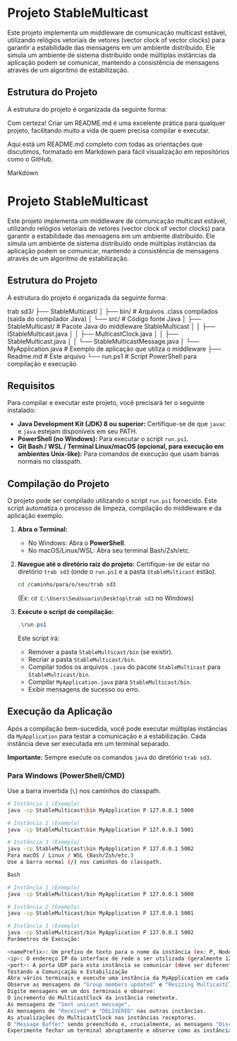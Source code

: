# Projeto StableMulticast

Este projeto implementa um middleware de comunicação multicast estável, utilizando relógios vetoriais de vetores (vector clock of vector clocks) para garantir a estabilidade das mensagens em um ambiente distribuído. Ele simula um ambiente de sistema distribuído onde múltiplas instâncias da aplicação podem se comunicar, mantendo a consistência de mensagens através de um algoritmo de estabilização.

## Estrutura do Projeto

A estrutura do projeto é organizada da seguinte forma:

Com certeza! Criar um README.md é uma excelente prática para qualquer projeto, facilitando muito a vida de quem precisa compilar e executar.

Aqui está um README.md completo com todas as orientações que discutimos, formatado em Markdown para fácil visualização em repositórios como o GitHub.

Markdown

# Projeto StableMulticast

Este projeto implementa um middleware de comunicação multicast estável, utilizando relógios vetoriais de vetores (vector clock of vector clocks) para garantir a estabilidade das mensagens em um ambiente distribuído. Ele simula um ambiente de sistema distribuído onde múltiplas instâncias da aplicação podem se comunicar, mantendo a consistência de mensagens através de um algoritmo de estabilização.

## Estrutura do Projeto

A estrutura do projeto é organizada da seguinte forma:

trab sd3/
├── StableMulticast/
│   ├── bin/                    # Arquivos .class compilados (saída do compilador Java)
│   └── src/                    # Código fonte Java
│       ├── StableMulticast/    # Pacote Java do middleware StableMulticast
│       │   ├── IStableMulticast.java
│       │   ├── MulticastClock.java
│       │   ├── StableMulticast.java
│       │   └── StableMulticastMessage.java
│       └── MyApplication.java  # Exemplo de aplicação que utiliza o middleware
├── Readme.md                   # Este arquivo
└── run.ps1                     # Script PowerShell para compilação e execução


## Requisitos

Para compilar e executar este projeto, você precisará ter o seguinte instalado:

* **Java Development Kit (JDK) 8 ou superior:** Certifique-se de que `javac` e `java` estejam disponíveis em seu PATH.
* **PowerShell (no Windows):** Para executar o script `run.ps1`.
* **Git Bash / WSL / Terminal Linux/macOS (opcional, para execução em ambientes Unix-like):** Para comandos de execução que usam barras normais no classpath.

## Compilação do Projeto

O projeto pode ser compilado utilizando o script `run.ps1` fornecido. Este script automatiza o processo de limpeza, compilação do middleware e da aplicação exemplo.

1.  **Abra o Terminal:**
    * No Windows: Abra o **PowerShell**.
    * No macOS/Linux/WSL: Abra seu terminal Bash/Zsh/etc.

2.  **Navegue até o diretório raiz do projeto:**
    Certifique-se de estar no diretório `trab sd3` (onde o `run.ps1` e a pasta `StableMulticast` estão).

    ```bash
    cd /caminho/para/o/seu/trab sd3
    ```
    (Ex: `cd C:\Users\SeuUsuario\Desktop\trab sd3` no Windows)

3.  **Execute o script de compilação:**

    ```powershell
    .\run.ps1
    ```

    Este script irá:
    * Remover a pasta `StableMulticast/bin` (se existir).
    * Recriar a pasta `StableMulticast/bin`.
    * Compilar todos os arquivos `.java` do pacote `StableMulticast` para `StableMulticast/bin`.
    * Compilar `MyApplication.java` para `StableMulticast/bin`.
    * Exibir mensagens de sucesso ou erro.

## Execução da Aplicação

Após a compilação bem-sucedida, você pode executar múltiplas instâncias da `MyApplication` para testar a comunicação e a estabilização. Cada instância deve ser executada em um terminal separado.

**Importante:** Sempre execute os comandos `java` do diretório `trab sd3`.

### Para Windows (PowerShell/CMD)

Use a barra invertida (`\`) nos caminhos do classpath.

```bash
# Instância 1 (Exemplo)
java -cp StableMulticast\bin MyApplication P 127.0.0.1 5000

# Instância 2 (Exemplo)
java -cp StableMulticast\bin MyApplication P 127.0.0.1 5001

# Instância 3 (Exemplo)
java -cp StableMulticast\bin MyApplication P 127.0.0.1 5002
Para macOS / Linux / WSL (Bash/Zsh/etc.)
Use a barra normal (/) nos caminhos do classpath.

Bash

# Instância 1 (Exemplo)
java -cp StableMulticast/bin MyApplication P 127.0.0.1 5000

# Instância 2 (Exemplo)
java -cp StableMulticast/bin MyApplication P 127.0.0.1 5001

# Instância 3 (Exemplo)
java -cp StableMulticast/bin MyApplication P 127.0.0.1 5002
Parâmetros de Execução:

<namePrefix>: Um prefixo de texto para o nome da instância (ex: P, Node, Client). O ID numérico real (0, 1, 2...) será atribuído dinamicamente pelo middleware e anexado a este prefixo na saída do console.
<ip>: O endereço IP da interface de rede a ser utilizada (geralmente 127.0.0.1 para testes locais).
<port>: A porta UDP para esta instância se comunicar (deve ser diferente para cada instância que rodar na mesma máquina).
Testando a Comunicação e Estabilização
Abra vários terminais e execute uma instância da MyApplication em cada um, com portas diferentes.
Observe as mensagens de "Group members updated" e "Resizing MulticastClock", indicando a descoberta dinâmica.
Digite mensagens em um dos terminais e observe:
O incremento do MulticastClock da instância remetente.
As mensagens de "Sent unicast message".
As mensagens de "Received" e "DELIVERED" nas outras instâncias.
As atualizações do MulticastClock nas instâncias receptoras.
O "Message Buffer" sendo preenchido e, crucialmente, as mensagens "Discarding stable message" quando a condição de estabilidade é atendida.
Experimente fechar um terminal abruptamente e observe como as instâncias restantes detectam a mudança e ajustam seus MulticastClocks.
